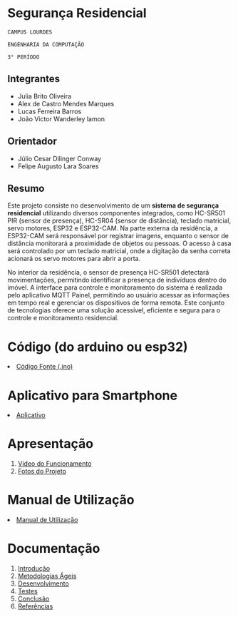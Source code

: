 # Segurança Residencial

`CAMPUS LOURDES`

`ENGENHARIA DA COMPUTAÇÃO`

`3° PERÍODO`

## Integrantes

* Julia Brito Oliveira 
* Alex de Castro Mendes Marques
* Lucas Ferreira Barros
* João Victor Wanderley lamon

## Orientador

* Júlio Cesar Dilinger Conway
* Felipe Augusto Lara Soares

## Resumo

Este projeto consiste no desenvolvimento de um **sistema de segurança residencial** utilizando diversos componentes integrados, como HC-SR501 PIR (sensor de presença), HC-SR04 (sensor de distância), teclado matricial, servo motores, ESP32 e ESP32-CAM. Na parte externa da residência, a ESP32-CAM será responsável por registrar imagens, enquanto o sensor de distância monitorará a proximidade de objetos ou pessoas. O acesso à casa será controlado por um teclado matricial, onde a digitação da senha correta acionará os servo motores para abrir a porta.  

No interior da residência, o sensor de presença HC-SR501 detectará movimentações, permitindo identificar a presença de indivíduos dentro do imóvel. A interface para controle e monitoramento do sistema é realizada pelo aplicativo MQTT Painel, permitindo ao usuário acessar as informações em tempo real e gerenciar os dispositivos de forma remota. Este conjunto de tecnologias oferece uma solução acessível, eficiente e segura para o controle e monitoramento residencial.

# Código (do arduino ou esp32)

<li><a href="Codigo/README.md"> Código Fonte (.ino)</a></li>

# Aplicativo para Smartphone

<li><a href="App/README.md"> Aplicativo </a></li>

# Apresentação

<ol>
<li><a href="Apresentacao/README.md"> Vídeo do Funcionamento</a></li>
<li><a href="Apresentacao/README.md"> Fotos do Projeto</a></li>
</ol>

# Manual de Utilização

<li><a href="Manual/manual de utilização.md"> Manual de Utilização</a></li>


# Documentação

<ol>
<li><a href="Documentacao/01-Introducão.md"> Introdução</a></li>
<li><a href="Documentacao/02-Metodologias Ágeis.md"> Metodologias Ágeis</a></li>
<li><a href="Documentacao/03-Desenvolvimento.md"> Desenvolvimento </a></li>
<li><a href="Documentacao/04-Testes.md"> Testes </a></li>
<li><a href="Documentacao/05-Conclusão.md"> Conclusão </a></li>
<li><a href="Documentacao/06-Referências.md"> Referências </a></li>
</ol>

